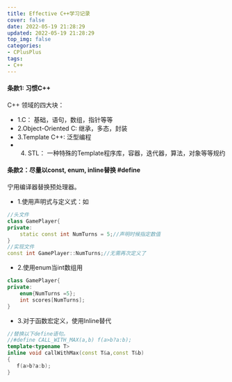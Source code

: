 ```yaml
---
title: Effective C++学习记录
cover: false
date: 2022-05-19 21:28:29
updated: 2022-05-19 21:28:29
top_img: false
categories:
- CPlusPlus
tags: 
- C++
---
```


#### 条款1: 习惯C++
C++ 领域的四大块：
* 1.C： 基础，语句，数组，指针等等
* 2.Object-Oriented C: 继承，多态，封装
* 3.Template C++: 泛型编程
* 4. STL： 一种特殊的Template程序库，容器，迭代器，算法，对象等等规约

#### 条款2：尽量以const, enum, inline替换 #define
宁用编译器替换预处理器。
* 1.使用声明式与定义式：如
```c++
//头文件
class GamePlayer{
private:
	static const int NumTurns = 5;//声明时候指定数值
}
//实现文件
const int GamePlayer::NumTurns;//无需再次定义了
```
* 2.使用enum当int数组用
```c++
class GamePlayer{
private:
	enum{NumTurns =5};
	int scores[NumTurns];
}
```
* 3.对于函数宏定义，使用Inline替代
 ```c++
 //替换以下define语句。
 //#define CALL_WITH_MAX(a,b) f(a>b?a:b);
 template<typename T>
 inline void callWithMax(const T&a,const T&b)
 {
 	f(a>b?a:b);
 }
 ```

